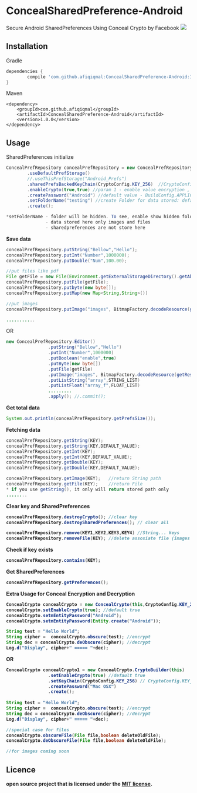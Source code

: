 # ConcealSharedPreference-Android
Secure Android SharedPreferences Using Conceal Crypto by Facebook
[![](https://jitpack.io/v/afiqiqmal/ConcealSharedPreference-Android.svg)](https://jitpack.io/#afiqiqmal/ConcealSharedPreference-Android)


## Installation

Gradle
```gradle
dependencies {
        compile 'com.github.afiqiqmal:ConcealSharedPreference-Android:1.0.0'
}
```

Maven
```maven
<dependency>
	<groupId>com.github.afiqiqmal</groupId>
	<artifactId>ConcealSharedPreference-Android</artifactId>
	<version>1.0.0</version>
</dependency>
```

## Usage

SharedPreferences initialize
```java
ConcealPrefRepository concealPrefRepository = new ConcealPrefRepository.PreferencesBuilder(this)
        .useDefaultPrefStorage()
        //.useThisPrefStorage("Android_Prefs")
        .sharedPrefsBackedKeyChain(CryptoConfig.KEY_256)  //CryptoConfig.KEY_256 or CryptoConfig.KEY_128
        .enableCrypto(true,true) //param 1 - enable value encryption , param 2 - enable key encryption
        .createPassword("Android") //default value - BuildConfig.APPLICATION_ID
        .setFolderName("testing") //create Folder for data stored: default is - "conceal_path"
        .create();

*setFolderName - folder will be hidden. To see, enable show hidden folder in storage
               - data stored here only images and files
               - sharedpreferences are not store here

```

<b>Save data</b>

```java
concealPrefRepository.putString("Bellow","Hello");
concealPrefRepository.putInt("Number",1000000);
concealPrefRepository.putDouble("Num",100.00);

//put files like pdf
File getFile = new File(Environment.getExternalStorageDirectory().getAbsolutePath()+"/testing.pdf");
concealPrefRepository.putFile(getFile);
concealPrefRepository.putbyte(new byte[]);
concealPrefRepository.putMap(new Map<String,String>())

//put images
concealPrefRepository.putImage("images", BitmapFactory.decodeResource(getResources(), R.mipmap.ic_launcher));

...........

```

OR
```java
new ConcealPrefRepository.Editor()
                .putString("Bellow","Hello")
                .putInt("Number",1000000)
                .putBoolean("enable",true)
                .putByte(new byte[])
                .putFile(getFile)
                .putImage("images", BitmapFactory.decodeResource(getResources(), R.mipmap.ic_launcher))
                .putListString("array",STRING_LIST)
                .putListFloat("array_f",FLOAT_LIST)
                .........
                .apply(); //.commit();
```

<b>Get total data</b>
```java
System.out.println(concealPrefRepository.getPrefsSize());
```

<b>Fetching data</b>

```java
concealPrefRepository.getString(KEY);
concealPrefRepository.getString(KEY,DEFAULT_VALUE);
concealPrefRepository.getInt(KEY);
concealPrefRepository.getInt(KEY,DEFAULT_VALUE);
concealPrefRepository.getDouble(KEY);
concealPrefRepository.getDouble(KEY,DEFAULT_VALUE);

concealPrefRepository.getImage(KEY);   //return String path
concealPrefRepository.getFile(KEY);    //return File
* if you use getString(), it only will return stored path only
........
```

<b>Clear key and SharedPreferences

```java
concealPrefRepository.destroyCrypto(); //clear key
concealPrefRepository.destroySharedPreferences(); // clear all

concealPrefRepository.remove(KEY1,KEY2,KEY3,KEY4) //String... keys
concealPrefRepository.removeFile(KEY); //delete assosiate file (images and files)

```

<b>Check if key exists</b>
```java
concealPrefRepository.contains(KEY);
```

<b>Get SharedPreferences</b>
```java
concealPrefRepository.getPreferences();
```


<b>Extra Usage for Conceal Encryption and Decryption</b>

```java
ConcealCrypto concealCrypto = new ConcealCrypto(this,CryptoConfig.KEY_256); // CryptoConfig.KEY_256 or CryptoConfig.KEY_128
concealCrypto.setEnableCrypto(true); //default true
concealCrypto.setmEntityPassword("Android");
concealCrypto.setmEntityPassword(Entity.create("Android"));

String test = "Hello World";
String cipher =  concealCrypto.obscure(test); //encrypt
String dec = concealCrypto.deObscure(cipher); //decrypt
Log.d("Display", cipher+" ===== "+dec);          
```

OR
```java
ConcealCrypto concealCrypto1 = new ConcealCrypto.CryptoBuilder(this)
                .setEnableCrypto(true) //default true
                .setKeyChain(CryptoConfig.KEY_256) // CryptoConfig.KEY_256 or CryptoConfig.KEY_128
                .createPassword("Mac OSX") 
                .create();
                
String test = "Hello World";
String cipher =  concealCrypto.obscure(test); //encrypt
String dec = concealCrypto.deObscure(cipher); //decrypt
Log.d("Display", cipher+" ===== "+dec);  

//special case for files
concealCrypto.obscureFile(File file,boolean deleteOldFile);
concealCrypto.deObscureFile(File file,boolean deleteOldFile);

//for images coming soon

```

## Licence
open source project that is licensed under the [MIT license](http://opensource.org/licenses/MIT).

